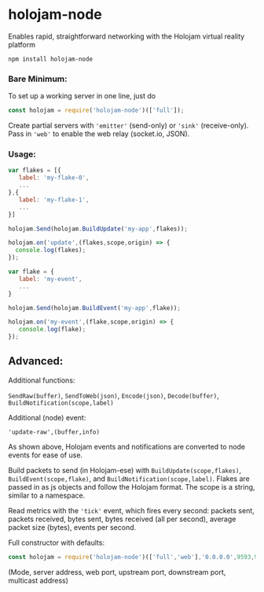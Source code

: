 # holojam-node
Enables rapid, straightforward networking with the Holojam virtual reality platform

```
npm install holojam-node
```

### Bare Minimum:
To set up a working server in one line, just do

```javascript
const holojam = require('holojam-node')(['full']);
```

Create partial servers with `'emitter'` (send-only) or `'sink'` (receive-only). Pass in `'web'` to enable the web relay (socket.io, JSON).

### Usage:
```javascript
var flakes = [{
   label: 'my-flake-0',
   ...
},{
   label: 'my-flake-1',
   ...
}]

holojam.Send(holojam.BuildUpdate('my-app',flakes));

holojam.on('update',(flakes,scope,origin) => {
  console.log(flakes);
});

var flake = {
   label: 'my-event',
   ...
}

holojam.Send(holojam.BuildEvent('my-app',flake));

holojam.on('my-event',(flake,scope,origin) => {
   console.log(flake);
});

```

## Advanced:
Additional functions:

`SendRaw(buffer)`, `SendToWeb(json)`, `Encode(json)`, `Decode(buffer)`, `BuildNotification(scope,label)`

Additional (node) event:

`'update-raw',(buffer,info)`

As shown above, Holojam events and notifications are converted to node events for ease of use.

Build packets to send (in Holojam-ese) with `BuildUpdate(scope,flakes)`, `BuildEvent(scope,flake)`, and `BuildNotification(scope,label)`. Flakes are passed in as js objects and follow the Holojam format. The scope is a string, similar to a namespace.

Read metrics with the `'tick'` event, which fires every second: packets sent, packets received, bytes sent, bytes received (all per second), average packet size (bytes), events per second.

Full constructor with defaults:

```javascript
const holojam = require('holojam-node')(['full','web'],'0.0.0.0',9593,9592,9591,'239.0.2.4');
```
(Mode, server address, web port, upstream port, downstream port, multicast address)

